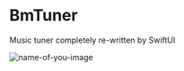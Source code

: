 # BmTuner
Music tuner completely re-written by SwiftUI

![name-of-you-image](https://avatars.githubusercontent.com/u/20325472?v=4)
